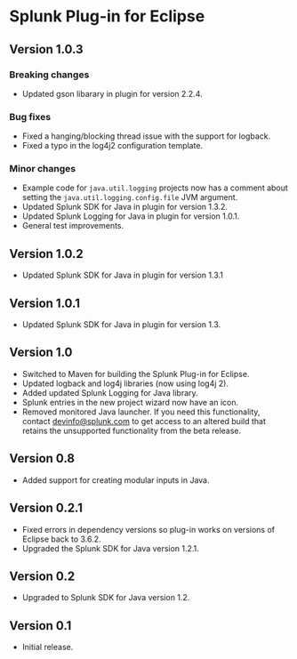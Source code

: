 # Splunk Plug-in for Eclipse

## Version 1.0.3

### Breaking changes

* Updated gson libarary in plugin for version 2.2.4.

### Bug fixes

* Fixed a hanging/blocking thread issue with the support for logback.
* Fixed a typo in the log4j2 configuration template.

### Minor changes

* Example code for `java.util.logging` projects now has a comment about setting the `java.util.logging.config.file` JVM argument.
* Updated Splunk SDK for Java in plugin for version 1.3.2.
* Updated Splunk Logging for Java in plugin for version 1.0.1.
* General test improvements.

## Version 1.0.2

* Updated Splunk SDK for Java in plugin for version 1.3.1

## Version 1.0.1

* Updated Splunk SDK for Java in plugin for version 1.3.

## Version 1.0

* Switched to Maven for building the Splunk Plug-in for Eclipse.
* Updated logback and log4j libraries (now using log4j 2).
* Added updated Splunk Logging for Java library.
* Splunk entries in the new project wizard now have an icon.
* Removed monitored Java launcher. If you need this functionality, contact
  devinfo@splunk.com to get access to an altered build that retains the
  unsupported functionality from the beta release.

## Version 0.8

* Added support for creating modular inputs in Java.

## Version 0.2.1

* Fixed errors in dependency versions so plug-in works on versions of Eclipse back to 3.6.2.
* Upgraded the Splunk SDK for Java version 1.2.1.

## Version 0.2

* Upgraded to Splunk SDK for Java version 1.2.

## Version 0.1

* Initial release.
